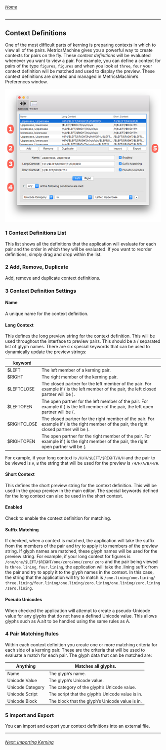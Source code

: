 ###### [Home](index.html)

---

## Context Definitions

One of the most difficult parts of kerning is preparing contexts in which to view all of the pairs. MetricsMachine gives you a powerful way to create contexts for pairs on the fly. These *context definitions* will be evaluated whenever you want to view a pair. For example, you can define a context for pairs of the type `figures`, `figures` and when you look at `three`, `four` your context definition will be matched and used to display the preview. These context definitions are created and managed in MetricsMachine’s Preferences window.

![](images/contextDefinitions.png)

### 1 Context Definitions List
This list shows all the definitions that the application will evaluate for each pair and the order in which they will be evaluated. If you want to reorder definitions, simply drag and drop within the list.

### 2 Add, Remove, Duplicate
Add, remove and duplicate context definitions.

### 3 Context Definition Settings

#### Name
	
A unique name for the context definition.

#### Long Context

This defines the long preview string for the context definition. This will be used throughout the interface to preview pairs. This should be a / separated list of glyph names. There are six special keywords that can be used to dynamically update the preview strings:

keyword | |
---|---
$LEFT | The left member of a kerning pair.
$RIGHT | The right member of the kerning pair.
$LEFTCLOSE | The closed partner for the left member of the pair. For example if ( is the left member of the pair, the left closed partner will be ).
$LEFTOPEN | The open partner for the left member of the pair. For example if ) is the left member of the pair, the left open partner will be (.
$RIGHTCLOSE | The closed partner for the right member of the pair. For example if ( is the right member of the pair, the right closed partner will be ).
$RIGHTOPEN | The open partner for the right member of the pair. For example if ) is the right member of the pair, the right open partner will be (.

For example, if your long context is `/H/H/$LEFT/$RIGHT/H/H` and the pair to be viewed is `A`, `B` the string that will be used for the preview is `/H/H/A/B/H/H`.

#### Short Context

This defines the short preview string for the context definition. This will be used in the group preview in the main editor. The special keywords defined for the long context can also be used in the short context.

#### Enabled
Check to enable the context definition for matching.

#### Suffix Matching

If checked, when a context is matched, the application will take the suffix from the members of the pair and try to apply it to members of the preview string. If glyph names are matched, these glyph names will be used for the preview string. For example, if your long context for figures is `/one/one/$LEFT/$RIGHT/one/zero/one/zero/` `zero` and the pair being viewed is `three.lining`, `four.lining`, the application will take
the .lining suffix from the pair and try to apply it to the glyph names in the context. In this case, the string that the application will try to match is `/one.lining/one.lining/` `three.lining/four.lining/one.lining/zero.lining/one.lining/zero.lining/zero.lining`.

#### Pseudo Unicodes

When checked the application will attempt to create a pseudo-Unicode value for any glyphs that do not have a defined Unicode value. This allows glyphs such as A.alt to be handled using the same rules as A.

### 4 Pair Matching Rules

Within each context definition you create one or more matching criteria for each side of a kerning pair. These are the criteria that will be used to evaluate a match for each pair. The glyph data that can be matched are:

Anything | Matches all glyphs.
---|---
Name | The glyph’s name.
Unicode Value | The glyph’s Unicode value.
Unicode Category | The category of the glyph’s Unicode value.
Unicode Script | The script that the glyph’s Unicode value is in.
Unicode Block | The block that the glyph’s Unicode value is in.

### 5 Import and Export

You can import and export your context definitions into an external file.

---

###### [Next: Importing Kerning](importing_kerning.html)
